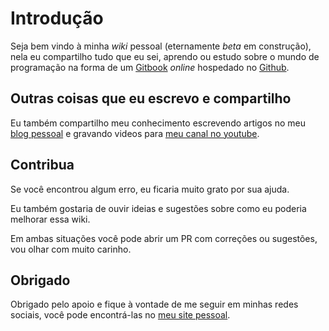 # Introdução
Seja bem vindo à minha _wiki_ pessoal (eternamente _beta_ em construção), nela eu compartilho tudo que eu sei, aprendo ou estudo sobre o mundo de programação na forma de um [Gitbook](https://wiki.matheuscastiglioni.com.br/) _online_ hospedado no [Github](https://github.com/mahenrique94/matheuscastiglioni-wiki).

## Outras coisas que eu escrevo e compartilho
Eu também compartilho meu conhecimento escrevendo artigos no meu [blog pessoal](https://blog.matheuscastiglioni.com.br/) e gravando videos para [meu canal no youtube](https://www.youtube.com/matheuscastiglioni).

## Contribua
Se você encontrou algum erro, eu ficaria muito grato por sua ajuda.

Eu também gostaria de ouvir ideias e sugestões sobre como eu poderia melhorar essa wiki.

Em ambas situações você pode abrir um PR com correções ou sugestões, vou olhar com muito carinho.

## Obrigado
Obrigado pelo apoio e fique à vontade de me seguir em minhas redes sociais, você pode encontrá-las no [meu site pessoal](https://www.matheuscastiglioni.com.br/).
